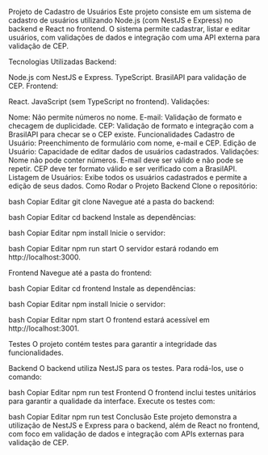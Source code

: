 Projeto de Cadastro de Usuários
Este projeto consiste em um sistema de cadastro de usuários utilizando Node.js (com NestJS e Express) no backend e React no frontend. O sistema permite cadastrar, listar e editar usuários, com validações de dados e integração com uma API externa para validação de CEP.

Tecnologias Utilizadas
Backend:

Node.js com NestJS e Express.
TypeScript.
BrasilAPI para validação de CEP.
Frontend:

React.
JavaScript (sem TypeScript no frontend).
Validações:

Nome: Não permite números no nome.
E-mail: Validação de formato e checagem de duplicidade.
CEP: Validação de formato e integração com a BrasilAPI para checar se o CEP existe.
Funcionalidades
Cadastro de Usuário: Preenchimento de formulário com nome, e-mail e CEP.
Edição de Usuário: Capacidade de editar dados de usuários cadastrados.
Validações:
Nome não pode conter números.
E-mail deve ser válido e não pode se repetir.
CEP deve ter formato válido e ser verificado com a BrasilAPI.
Listagem de Usuários: Exibe todos os usuários cadastrados e permite a edição de seus dados.
Como Rodar o Projeto
Backend
Clone o repositório:

bash
Copiar
Editar
git clone <url-do-repositorio>
Navegue até a pasta do backend:

bash
Copiar
Editar
cd backend
Instale as dependências:

bash
Copiar
Editar
npm install
Inicie o servidor:

bash
Copiar
Editar
npm run start
O servidor estará rodando em http://localhost:3000.

Frontend
Navegue até a pasta do frontend:

bash
Copiar
Editar
cd frontend
Instale as dependências:

bash
Copiar
Editar
npm install
Inicie o servidor:

bash
Copiar
Editar
npm start
O frontend estará acessível em http://localhost:3001.

Testes
O projeto contém testes para garantir a integridade das funcionalidades.

Backend
O backend utiliza NestJS para os testes. Para rodá-los, use o comando:

bash
Copiar
Editar
npm run test
Frontend
O frontend inclui testes unitários para garantir a qualidade da interface. Execute os testes com:

bash
Copiar
Editar
npm run test
Conclusão
Este projeto demonstra a utilização de NestJS e Express para o backend, além de React no frontend, com foco em validação de dados e integração com APIs externas para validação de CEP.

